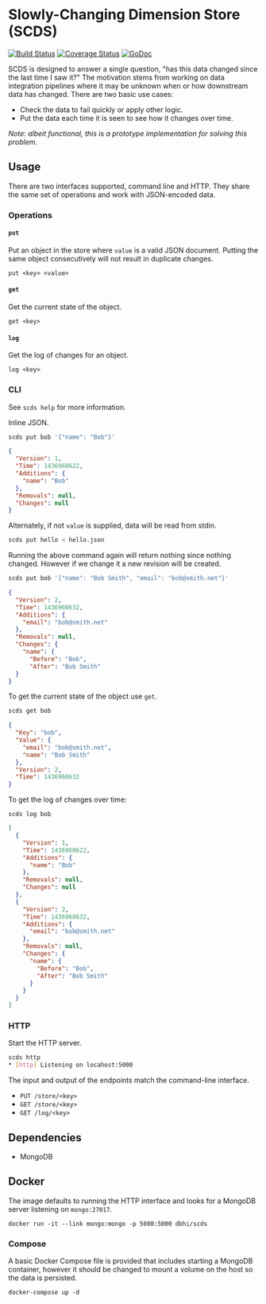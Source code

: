 # Slowly-Changing Dimension Store (SCDS)

[![Build Status](https://travis-ci.org/chop-dbhi/scds.svg?branch=master)](https://travis-ci.org/chop-dbhi/scds) [![Coverage Status](https://coveralls.io/repos/chop-dbhi/scds/badge.svg?branch=master&service=github)](https://coveralls.io/github/chop-dbhi/scds?branch=master) [![GoDoc](https://godoc.org/github.com/chop-dbhi/scds?status.svg)](https://godoc.org/github.com/chop-dbhi/scds)

SCDS is designed to answer a single question, "has this data changed since the last time I saw it?" The motivation stems from working on data integration pipelines where it may be unknown when or how downstream data has changed. There are two basic use cases:

- Check the data to fail quickly or apply other logic.
- Put the data each time it is seen to see how it changes over time.

*Note: albeit functional, this is a prototype implementation for solving this problem.*

## Usage

There are two interfaces supported, command line and HTTP. They share the same set of operations and work with JSON-encoded data.

### Operations

#### `put`

Put an object in the store where `value` is a valid JSON document. Putting the same object consecutively will not result in duplicate changes.

```
put <key> <value>
```

#### `get`

Get the current state of the object.

```
get <key>
```

#### `log`

Get the log of changes for an object.

```
log <key>
```

### CLI

See `scds help` for more information.

Inline JSON.

```bash
scds put bob '{"name": "Bob"}'
```

```json
{
  "Version": 1,
  "Time": 1436960622,
  "Additions": {
    "name": "Bob"
  },
  "Removals": null,
  "Changes": null
}
```

Alternately, if not `value` is supplied, data will be read from stdin.

```bash
scds put hello < hello.json
```

Running the above command again will return nothing since nothing changed. However if we change it a new revision will be created.

```bash
scds put bob '{"name": "Bob Smith", "email": "bob@smith.net"}'
```

```json
{
  "Version": 2,
  "Time": 1436960632,
  "Additions": {
    "email": "bob@smith.net"
  },
  "Removals": null,
  "Changes": {
    "name": {
      "Before": "Bob",
      "After": "Bob Smith"
  }
}
```

To get the current state of the object use `get`.

```bash
scds get bob
```

```json
{
  "Key": "bob",
  "Value": {
    "email": "bob@smith.net",
    "name": "Bob Smith"
  },
  "Version": 2,
  "Time": 1436960632
}
```

To get the log of changes over time:

```
scds log bob
```

```json
[
  {
    "Version": 1,
    "Time": 1436960622,
    "Additions": {
      "name": "Bob"
    },
    "Removals": null,
    "Changes": null
  },
  {
    "Version": 2,
    "Time": 1436960632,
    "Additions": {
      "email": "bob@smith.net"
    },
    "Removals": null,
    "Changes": {
      "name": {
        "Before": "Bob",
        "After": "Bob Smith"
      }
    }
  }
]
```

### HTTP

Start the HTTP server.

```bash
scds http
* [http] Listening on locahost:5000
```

The input and output of the endpoints match the command-line interface.

- `PUT /store/<key>`
- `GET /store/<key>`
- `GET /log/<key>` 


## Dependencies

- MongoDB


## Docker

The image defaults to running the HTTP interface and looks for a MongoDB server listening on `mongo:27017`.

```
docker run -it --link mongo:mongo -p 5000:5000 dbhi/scds
```

### Compose

A basic Docker Compose file is provided that includes starting a MongoDB container, however it should be changed to mount a volume on the host so the data is persisted.

```
docker-compose up -d
```
